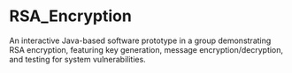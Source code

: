 # RSA_Encryption
An interactive Java-based software prototype in a group demonstrating RSA encryption, featuring key generation, message encryption/decryption, and testing for system vulnerabilities.
